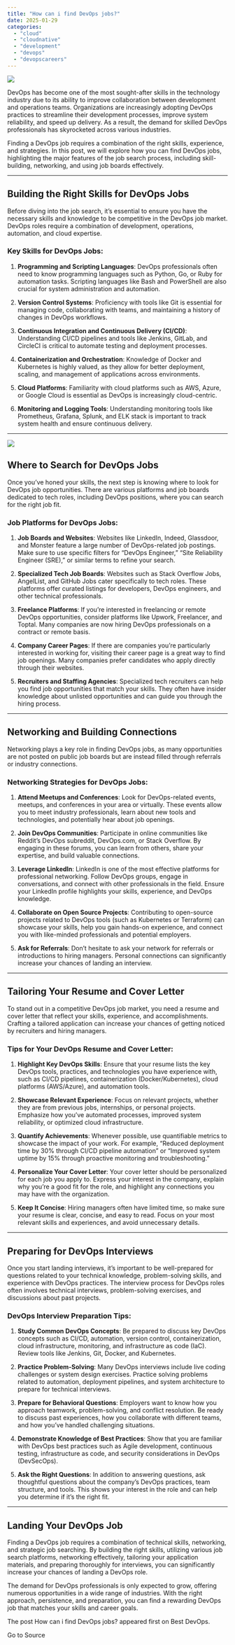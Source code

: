 ```yaml
---
title: "How can i find DevOps jobs?"
date: 2025-01-29
categories: 
  - "cloud"
  - "cloudnative"
  - "development"
  - "devops"
  - "devopscareers"
---
```


![](https://www.bestdevops.com/wp-content/uploads/2025/01/Screenshot-2025-01-28-150502-1024x462.png)

DevOps has become one of the most sought-after skills in the technology industry due to its ability to improve collaboration between development and operations teams. Organizations are increasingly adopting DevOps practices to streamline their development processes, improve system reliability, and speed up delivery. As a result, the demand for skilled DevOps professionals has skyrocketed across various industries.

Finding a DevOps job requires a combination of the right skills, experience, and strategies. In this post, we will explore how you can find DevOps jobs, highlighting the major features of the job search process, including skill-building, networking, and using job boards effectively.

* * *

## Building the Right Skills for DevOps Jobs

Before diving into the job search, it’s essential to ensure you have the necessary skills and knowledge to be competitive in the DevOps job market. DevOps roles require a combination of development, operations, automation, and cloud expertise.

### Key Skills for DevOps Jobs:

1. **Programming and Scripting Languages**: DevOps professionals often need to know programming languages such as Python, Go, or Ruby for automation tasks. Scripting languages like Bash and PowerShell are also crucial for system administration and automation.

4. **Version Control Systems**: Proficiency with tools like Git is essential for managing code, collaborating with teams, and maintaining a history of changes in DevOps workflows.

7. **Continuous Integration and Continuous Delivery (CI/CD)**: Understanding CI/CD pipelines and tools like Jenkins, GitLab, and CircleCI is critical to automate testing and deployment processes.

10. **Containerization and Orchestration**: Knowledge of Docker and Kubernetes is highly valued, as they allow for better deployment, scaling, and management of applications across environments.

13. **Cloud Platforms**: Familiarity with cloud platforms such as AWS, Azure, or Google Cloud is essential as DevOps is increasingly cloud-centric.

16. **Monitoring and Logging Tools**: Understanding monitoring tools like Prometheus, Grafana, Splunk, and ELK stack is important to track system health and ensure continuous delivery.

* * *

![](https://www.bestdevops.com/wp-content/uploads/2025/01/image-43-1024x587.png)

## Where to Search for DevOps Jobs

Once you’ve honed your skills, the next step is knowing where to look for DevOps job opportunities. There are various platforms and job boards dedicated to tech roles, including DevOps positions, where you can search for the right job fit.

### Job Platforms for DevOps Jobs:

1. **Job Boards and Websites**: Websites like LinkedIn, Indeed, Glassdoor, and Monster feature a large number of DevOps-related job postings. Make sure to use specific filters for “DevOps Engineer,” “Site Reliability Engineer (SRE),” or similar terms to refine your search.

4. **Specialized Tech Job Boards**: Websites such as Stack Overflow Jobs, AngelList, and GitHub Jobs cater specifically to tech roles. These platforms offer curated listings for developers, DevOps engineers, and other technical professionals.

7. **Freelance Platforms**: If you’re interested in freelancing or remote DevOps opportunities, consider platforms like Upwork, Freelancer, and Toptal. Many companies are now hiring DevOps professionals on a contract or remote basis.

10. **Company Career Pages**: If there are companies you’re particularly interested in working for, visiting their career page is a great way to find job openings. Many companies prefer candidates who apply directly through their websites.

13. **Recruiters and Staffing Agencies**: Specialized tech recruiters can help you find job opportunities that match your skills. They often have insider knowledge about unlisted opportunities and can guide you through the hiring process.

* * *

## Networking and Building Connections

Networking plays a key role in finding DevOps jobs, as many opportunities are not posted on public job boards but are instead filled through referrals or industry connections.

### Networking Strategies for DevOps Jobs:

1. **Attend Meetups and Conferences**: Look for DevOps-related events, meetups, and conferences in your area or virtually. These events allow you to meet industry professionals, learn about new tools and technologies, and potentially hear about job openings.

4. **Join DevOps Communities**: Participate in online communities like Reddit’s DevOps subreddit, DevOps.com, or Stack Overflow. By engaging in these forums, you can learn from others, share your expertise, and build valuable connections.

7. **Leverage LinkedIn**: LinkedIn is one of the most effective platforms for professional networking. Follow DevOps groups, engage in conversations, and connect with other professionals in the field. Ensure your LinkedIn profile highlights your skills, experience, and DevOps knowledge.

10. **Collaborate on Open Source Projects**: Contributing to open-source projects related to DevOps tools (such as Kubernetes or Terraform) can showcase your skills, help you gain hands-on experience, and connect you with like-minded professionals and potential employers.

13. **Ask for Referrals**: Don’t hesitate to ask your network for referrals or introductions to hiring managers. Personal connections can significantly increase your chances of landing an interview.

* * *

## Tailoring Your Resume and Cover Letter

To stand out in a competitive DevOps job market, you need a resume and cover letter that reflect your skills, experience, and accomplishments. Crafting a tailored application can increase your chances of getting noticed by recruiters and hiring managers.

### Tips for Your DevOps Resume and Cover Letter:

1. **Highlight Key DevOps Skills**: Ensure that your resume lists the key DevOps tools, practices, and technologies you have experience with, such as CI/CD pipelines, containerization (Docker/Kubernetes), cloud platforms (AWS/Azure), and automation tools.

4. **Showcase Relevant Experience**: Focus on relevant projects, whether they are from previous jobs, internships, or personal projects. Emphasize how you’ve automated processes, improved system reliability, or optimized cloud infrastructure.

7. **Quantify Achievements**: Whenever possible, use quantifiable metrics to showcase the impact of your work. For example, “Reduced deployment time by 30% through CI/CD pipeline automation” or “Improved system uptime by 15% through proactive monitoring and troubleshooting.”

10. **Personalize Your Cover Letter**: Your cover letter should be personalized for each job you apply to. Express your interest in the company, explain why you’re a good fit for the role, and highlight any connections you may have with the organization.

13. **Keep It Concise**: Hiring managers often have limited time, so make sure your resume is clear, concise, and easy to read. Focus on your most relevant skills and experiences, and avoid unnecessary details.

* * *

## Preparing for DevOps Interviews

Once you start landing interviews, it’s important to be well-prepared for questions related to your technical knowledge, problem-solving skills, and experience with DevOps practices. The interview process for DevOps roles often involves technical interviews, problem-solving exercises, and discussions about past projects.

### DevOps Interview Preparation Tips:

1. **Study Common DevOps Concepts**: Be prepared to discuss key DevOps concepts such as CI/CD, automation, version control, containerization, cloud infrastructure, monitoring, and infrastructure as code (IaC). Review tools like Jenkins, Git, Docker, and Kubernetes.

4. **Practice Problem-Solving**: Many DevOps interviews include live coding challenges or system design exercises. Practice solving problems related to automation, deployment pipelines, and system architecture to prepare for technical interviews.

7. **Prepare for Behavioral Questions**: Employers want to know how you approach teamwork, problem-solving, and conflict resolution. Be ready to discuss past experiences, how you collaborate with different teams, and how you’ve handled challenging situations.

10. **Demonstrate Knowledge of Best Practices**: Show that you are familiar with DevOps best practices such as Agile development, continuous testing, infrastructure as code, and security considerations in DevOps (DevSecOps).

13. **Ask the Right Questions**: In addition to answering questions, ask thoughtful questions about the company’s DevOps practices, team structure, and tools. This shows your interest in the role and can help you determine if it’s the right fit.

* * *

## Landing Your DevOps Job

Finding a DevOps job requires a combination of technical skills, networking, and strategic job searching. By building the right skills, utilizing various job search platforms, networking effectively, tailoring your application materials, and preparing thoroughly for interviews, you can significantly increase your chances of landing a DevOps role.

The demand for DevOps professionals is only expected to grow, offering numerous opportunities in a wide range of industries. With the right approach, persistence, and preparation, you can find a rewarding DevOps job that matches your skills and career goals.

The post How can i find DevOps jobs? appeared first on Best DevOps.

Go to Source
